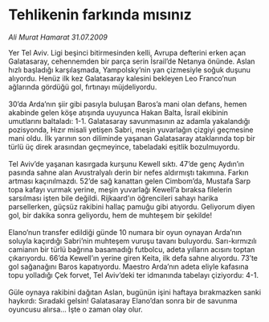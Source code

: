 # Tehlikenin farkında mısınız

*Ali Murat Hamarat 31.07.2009*

<div class="taraf_structure_2col_1zq">
<div class="margen_n">



 <p>Yer Tel Aviv. Ligi beşinci bitirmesinden kelli, Avrupa defterini erken açan Galatasaray, cehennemden bir parça serin İsrail’de Netanya önünde. Aslan hızlı başladığı karşılaşmada, Yampolsky’nin yan çizmesiyle soğuk duşunu alıyordu. Henüz ilk kez Galatasaray kalesini bekleyen Leo Franco’nun ağlarında gördüğü gol, fırtınayı müjdeliyordu. <br/><br/>30’da Arda’nın şiir gibi pasıyla buluşan Baros’a mani olan defans, hemen akabinde gelen köşe atışında uyuyunca Hakan Balta, İsrail ekibinin umutlarını baltaladı: 1-1. Galatasaray savunmasının az adamla yakalandığı pozisyonda, Hızır misali yetişen Sabri, meşin yuvarlağın çizgiyi geçmesine mani oldu. İlk yarının son diliminde yaşanan Galatasaray ataklarında top bir türlü üç direk arasından geçmeyince, tabeladaki eşitlik bozulmuyordu. <br/><br/>Tel Aviv’de yaşanan kasırgada kurşunu Kewell sıktı. 47’de genç Aydın’ın pasında sahne alan Avustralyalı derin bir nefes aldırmıştı takımına. Farkın artması kaçınılmazdı. 52’de sağ kanattan gelen Cimbom’da, Mustafa Sarp topa kafayı vurmak yerine, meşin yuvarlağı Kewell’a bıraksa filelerin sarsılması işten bile değildi. Rijkaard’ın öğrencileri sahayı harika parsellerken, güçsüz rakibini hallaç pamuğu gibi atıyordu. Geliyorum diyen gol, bir dakika sonra geliyordu, hem de muhteşem bir şekilde! <br/><br/>Elano’nun transfer edildiği günde 10 numara bir oyun oynayan Arda’nın soluyla kaçırdığı Sabri’nin muhteşem vuruşu tavanı buluyordu. Sarı-kırmızılı camianın bir türlü bağrına basamadığı futbolcu, adeta yılların acısını toptan çıkarıyordu. 66’da Kewell’ın yerine giren Keita, ilk defa sahne alıyordu. 73’te gol sağanağını Baros kapatıyordu. Maestro Arda’nın adeta eliyle kafasına topu yolladığı Çek forvet, Tel Aviv’deki ter idmanında tabelayı çiziyordu: 4-1. <br/><br/>Güle oynaya rakibini dağıtan Aslan, bugünün işini haftaya bırakmazken sanki haykırdı: Sıradaki gelsin! Galatasaray Elano’dan sonra bir de savunma oyuncusu alırsa… İşte o zaman olay olur.</p>
<br/>
<br/>
<br/>



<br/>


<div id="taraf_not">
</div>

</div>


</div>
